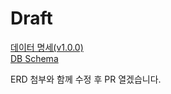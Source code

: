 # Draft

[데이터 명세(v1.0.0)](https://2021-spring-dsc-project-team.atlassian.net/wiki/spaces/KDK/pages/6029313/v1.0.0, "confluence - 데이터 명세")  
[DB Schema](https://2021-spring-dsc-project-team.atlassian.net/wiki/spaces/KDK/pages/6029378/DB+v1.0.0, "confluence - db schema")

ERD 첨부와 함께 수정 후 PR 열겠습니다.

